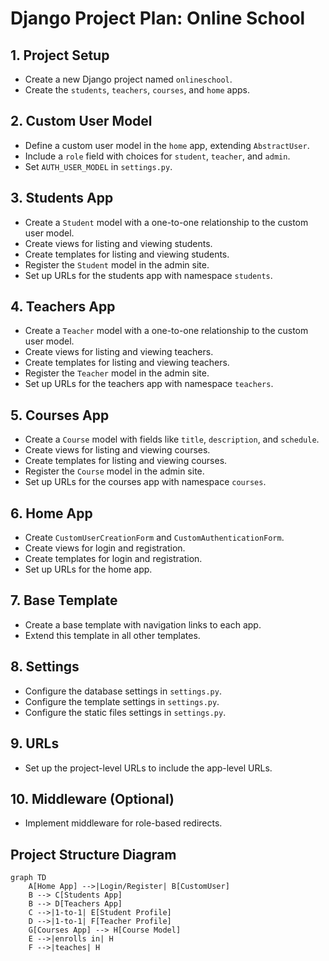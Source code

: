 # Django Project Plan: Online School

## 1. Project Setup

- Create a new Django project named `onlineschool`.
- Create the `students`, `teachers`, `courses`, and `home` apps.

## 2. Custom User Model

- Define a custom user model in the `home` app, extending `AbstractUser`.
- Include a `role` field with choices for `student`, `teacher`, and `admin`.
- Set `AUTH_USER_MODEL` in `settings.py`.

## 3. Students App

- Create a `Student` model with a one-to-one relationship to the custom user model.
- Create views for listing and viewing students.
- Create templates for listing and viewing students.
- Register the `Student` model in the admin site.
- Set up URLs for the students app with namespace `students`.

## 4. Teachers App

- Create a `Teacher` model with a one-to-one relationship to the custom user model.
- Create views for listing and viewing teachers.
- Create templates for listing and viewing teachers.
- Register the `Teacher` model in the admin site.
- Set up URLs for the teachers app with namespace `teachers`.

## 5. Courses App

- Create a `Course` model with fields like `title`, `description`, and `schedule`.
- Create views for listing and viewing courses.
- Create templates for listing and viewing courses.
- Register the `Course` model in the admin site.
- Set up URLs for the courses app with namespace `courses`.

## 6. Home App

- Create `CustomUserCreationForm` and `CustomAuthenticationForm`.
- Create views for login and registration.
- Create templates for login and registration.
- Set up URLs for the home app.

## 7. Base Template

- Create a base template with navigation links to each app.
- Extend this template in all other templates.

## 8. Settings

- Configure the database settings in `settings.py`.
- Configure the template settings in `settings.py`.
- Configure the static files settings in `settings.py`.

## 9. URLs

- Set up the project-level URLs to include the app-level URLs.

## 10. Middleware (Optional)

- Implement middleware for role-based redirects.

## Project Structure Diagram

```mermaid
graph TD
    A[Home App] -->|Login/Register| B[CustomUser]
    B --> C[Students App]
    B --> D[Teachers App]
    C -->|1-to-1| E[Student Profile]
    D -->|1-to-1| F[Teacher Profile]
    G[Courses App] --> H[Course Model]
    E -->|enrolls in| H
    F -->|teaches| H
```
